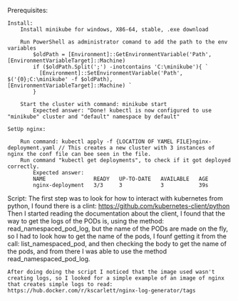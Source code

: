 Prerequisites:

	Install:
		Install minikube for windows, X86-64, stable, .exe download
		
		Run PowerShell as administrator comand to add the path to the env variables
			$oldPath = [Environment]::GetEnvironmentVariable('Path', [EnvironmentVariableTarget]::Machine)
			if ($oldPath.Split(';') -inotcontains 'C:\minikube'){ `
			  [Environment]::SetEnvironmentVariable('Path', $('{0};C:\minikube' -f $oldPath), [EnvironmentVariableTarget]::Machine) `
			}
			
		Start the cluster with command: minikube start
			Expected answer: "Done! kubectl is now configured to use "minikube" cluster and "default" namespace by default"
	
	SetUp nginx:
	
		Run command: kubectl apply -f {LOCATION OF YAMEL FILE}nginx-deployment.yaml // This creates a new cluster with 3 instances of nginx the conf file can bee seen in the file.
		Run command "kubectl get deployments", to check if it got deployed correctly. 
			Expected answer: 
			NAME               READY   UP-TO-DATE   AVAILABLE   AGE
			nginx-deployment   3/3     3            3           39s
			
Script:
	The first step was to look for how to interact with kubernetes from python, I found there is a clint: https://github.com/kubernetes-client/python
	Then I started reading the documentation about the client, I found that the way to get the logs of the PODs is, using the method: read_namespaced_pod_log, but the name of the PODs are made on the fly, so I had to look how to get the name of the pods, I founf getting it from the call: list_namespaced_pod, and then checking the body to get the name of the pods, and from there I was able to use the method read_namespaced_pod_log.	
	
	After doing doing the script I noticed that the image used wasn't creating logs, so I looked for a simple example of an image of nginx that creates simple logs to read: https://hub.docker.com/r/kscarlett/nginx-log-generator/tags
